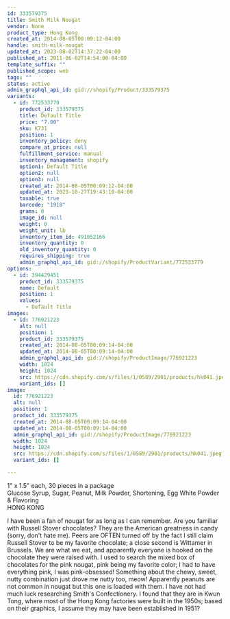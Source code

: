 ```yaml
---
id: 333579375
title: Smith Milk Nougat
vendor: None
product_type: Hong Kong
created_at: 2014-08-05T00:09:12-04:00
handle: smith-milk-nougat
updated_at: 2023-08-02T14:37:22-04:00
published_at: 2011-06-02T14:54:00-04:00
template_suffix: ""
published_scope: web
tags: ""
status: active
admin_graphql_api_id: gid://shopify/Product/333579375
variants:
  - id: 772533779
    product_id: 333579375
    title: Default Title
    price: "7.00"
    sku: K731
    position: 1
    inventory_policy: deny
    compare_at_price: null
    fulfillment_service: manual
    inventory_management: shopify
    option1: Default Title
    option2: null
    option3: null
    created_at: 2014-08-05T00:09:12-04:00
    updated_at: 2023-10-27T19:43:10-04:00
    taxable: true
    barcode: "1918"
    grams: 0
    image_id: null
    weight: 0
    weight_unit: lb
    inventory_item_id: 491052166
    inventory_quantity: 0
    old_inventory_quantity: 0
    requires_shipping: true
    admin_graphql_api_id: gid://shopify/ProductVariant/772533779
options:
  - id: 394429451
    product_id: 333579375
    name: Default
    position: 1
    values:
      - Default Title
images:
  - id: 776921223
    alt: null
    position: 1
    product_id: 333579375
    created_at: 2014-08-05T00:09:14-04:00
    updated_at: 2014-08-05T00:09:14-04:00
    admin_graphql_api_id: gid://shopify/ProductImage/776921223
    width: 1024
    height: 1024
    src: https://cdn.shopify.com/s/files/1/0589/2901/products/hk041.jpeg?v=1407211754
    variant_ids: []
image:
  id: 776921223
  alt: null
  position: 1
  product_id: 333579375
  created_at: 2014-08-05T00:09:14-04:00
  updated_at: 2014-08-05T00:09:14-04:00
  admin_graphql_api_id: gid://shopify/ProductImage/776921223
  width: 1024
  height: 1024
  src: https://cdn.shopify.com/s/files/1/0589/2901/products/hk041.jpeg?v=1407211754
  variant_ids: []

---
```


1" x 1.5" each, 30 pieces in a package  
Glucose Syrup, Sugar, Peanut, Milk Powder, Shortening, Egg White Powder & Flavoring  
HONG KONG

I have been a fan of nougat for as long as I can remember. Are you familiar with Russell Stover chocolates? They are the American greatness in candy (sorry, don't hate me). Peers are OFTEN turned off by the fact I still claim Russell Stover to be my favorite chocolate; a close second is Wittamer in Brussels. We are what we eat, and apparently everyone is hooked on the chocolate they were raised with. I used to search the mixed box of chocolates for the pink nougat, pink being my favorite color; I had to have everything pink, I was pink-obsessed! Something about the chewy, sweet, nutty combination just drove me nutty too, meow! Apparently peanuts are not common in nougat but this one is loaded with them. I have not had much luck researching Smith's Confectionery. I found that they are in Kwun Tong, where most of the Hong Kong factories were built in the 1950s; based on their graphics, I assume they may have been established in 1951?